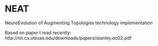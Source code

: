 # NEAT
NeuroEvolution of Augmenting Topologies technology implementation
<p>
Based on paper I read recently:
http://nn.cs.utexas.edu/downloads/papers/stanley.ec02.pdf
</p>

